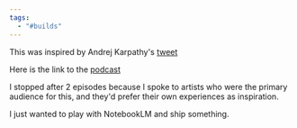 ```yaml
---
tags:
  - "#builds"
---
```

This was inspired by Andrej Karpathy's [tweet](https://x.com/sanjeed_i/status/1842611559563993254)

Here is the link to the [podcast](https://creators.spotify.com/pod/show/inktoberdaily)

I stopped after 2 episodes because I spoke to artists who were the primary audience for this, and they'd prefer their own experiences as inspiration. 

I just wanted to play with NotebookLM and ship something. 